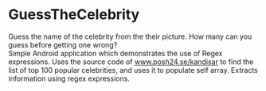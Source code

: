 # GuessTheCelebrity
Guess the name of the celebrity from the their picture. How many can you guess before getting one wrong?<br>
Simple Android application which demonstrates the use of Regex expressions. Uses the source code of www.posh24.se/kandisar to find the list of top 100 popular celebrities, and uses it to populate self array. Extracts information using regex expressions.
